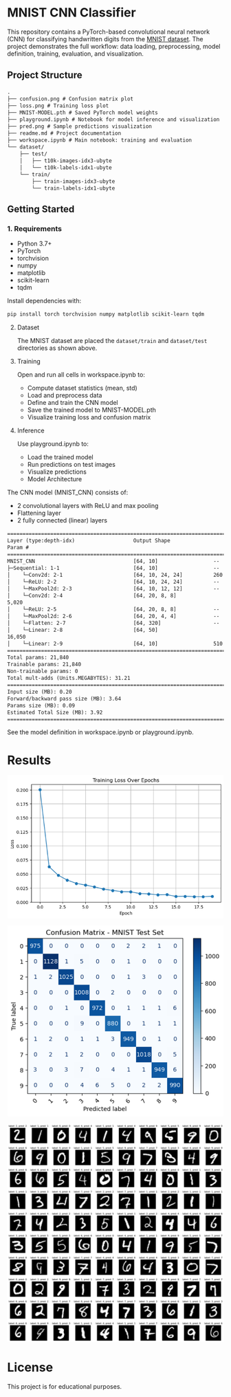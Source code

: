 # MNIST CNN Classifier

This repository contains a PyTorch-based convolutional neural network (CNN) for classifying handwritten digits from the [MNIST dataset](http://yann.lecun.com/exdb/mnist/). The project demonstrates the full workflow: data loading, preprocessing, model definition, training, evaluation, and visualization.

## Project Structure

```
. 
├── confusion.png # Confusion matrix plot 
├── loss.png # Training loss plot 
├── MNIST-MODEL.pth # Saved PyTorch model weights 
├── playground.ipynb # Notebook for model inference and visualization 
├── pred.png # Sample predictions visualization 
├── readme.md # Project documentation 
├── workspace.ipynb # Main notebook: training and evaluation 
└── dataset/ 
    ├── test/ 
    │   ├── t10k-images-idx3-ubyte 
    │   └── t10k-labels-idx1-ubyte 
    └── train/ 
        ├── train-images-idx3-ubyte 
        └── train-labels-idx1-ubyte
```

## Getting Started

### 1. Requirements

- Python 3.7+
- PyTorch
- torchvision
- numpy
- matplotlib
- scikit-learn
- tqdm

Install dependencies with:

```sh
pip install torch torchvision numpy matplotlib scikit-learn tqdm
```

2. Dataset

    The MNIST dataset are placed the `dataset/train` and `dataset/test` directories as shown above.

3. Training

    Open and run all cells in workspace.ipynb to:

    - Compute dataset statistics (mean, std)
    - Load and preprocess data
    - Define and train the CNN model
    - Save the trained model to MNIST-MODEL.pth
    - Visualize training loss and confusion matrix

4. Inference

    Use playground.ipynb to:

    - Load the trained model
    - Run predictions on test images
    - Visualize predictions
    - Model Architecture

The CNN model (MNIST_CNN) consists of:

- 2 convolutional layers with ReLU and max pooling
- Flattening layer
- 2 fully connected (linear) layers

```
==========================================================================================
Layer (type:depth-idx)                   Output Shape              Param #
==========================================================================================
MNIST_CNN                                [64, 10]                  --
├─Sequential: 1-1                        [64, 10]                  --
│    └─Conv2d: 2-1                       [64, 10, 24, 24]          260
│    └─ReLU: 2-2                         [64, 10, 24, 24]          --
│    └─MaxPool2d: 2-3                    [64, 10, 12, 12]          --
│    └─Conv2d: 2-4                       [64, 20, 8, 8]            5,020
│    └─ReLU: 2-5                         [64, 20, 8, 8]            --
│    └─MaxPool2d: 2-6                    [64, 20, 4, 4]            --
│    └─Flatten: 2-7                      [64, 320]                 --
│    └─Linear: 2-8                       [64, 50]                  16,050
│    └─Linear: 2-9                       [64, 10]                  510
==========================================================================================
Total params: 21,840
Trainable params: 21,840
Non-trainable params: 0
Total mult-adds (Units.MEGABYTES): 31.21
==========================================================================================
Input size (MB): 0.20
Forward/backward pass size (MB): 3.64
Params size (MB): 0.09
Estimated Total Size (MB): 3.92
==========================================================================================
```

See the model definition in workspace.ipynb or playground.ipynb.

# Results

![training loss](loss.png)

![confusion matrix](confusion.png)

![sample predictions](pred.png)

# License

This project is for educational purposes.